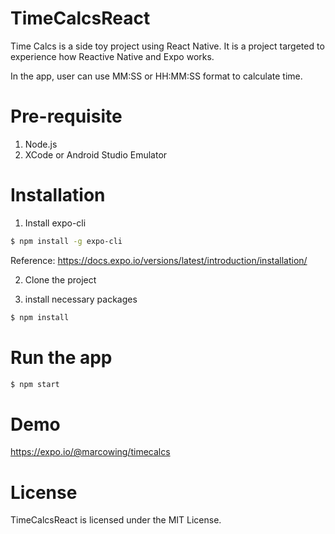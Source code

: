 # TimeCalcsReact
Time Calcs is a side toy project using React Native. It is a project targeted to experience how Reactive Native and Expo works.

In the app, user can use MM:SS or HH:MM:SS format to calculate time.

# Pre-requisite
1. Node.js
2. XCode or Android Studio Emulator

# Installation

1. Install expo-cli
```sh
$ npm install -g expo-cli
```
 Reference: https://docs.expo.io/versions/latest/introduction/installation/

2. Clone the project

3. install necessary packages
```sh
$ npm install
```

# Run the app
```sh
$ npm start
```

# Demo
https://expo.io/@marcowing/timecalcs

# License
TimeCalcsReact is licensed under the MIT License.
